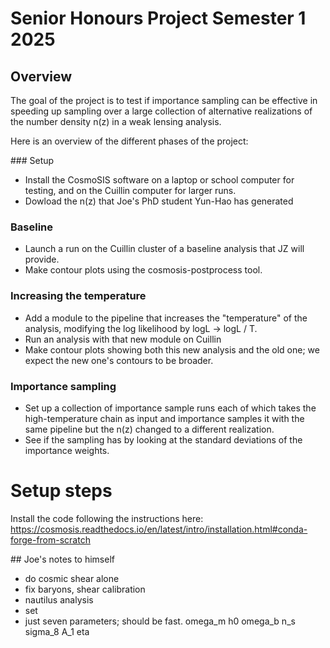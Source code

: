 # Senior Honours Project Semester 1 2025

## Overview

The goal of the project is to test if importance sampling can be effective in speeding up sampling over a large collection of alternative realizations of the number density n(z) in a weak lensing analysis.

Here is an overview of the different phases of the project:

### Setup
- Install the CosmoSIS software on a laptop or school computer for testing, and on the Cuillin computer for larger runs.
- Dowload the n(z) that Joe's PhD student Yun-Hao has generated

### Baseline
- Launch a run on the Cuillin cluster of a baseline analysis that JZ will provide.
- Make contour plots using the cosmosis-postprocess tool.

### Increasing the temperature
- Add a module to the pipeline that increases the "temperature" of the analysis, modifying the log likelihood by logL -> logL / T.
- Run an analysis with that new module on Cuillin
- Make contour plots showing both this new analysis and the old one; we expect the new one's contours to be broader.

### Importance sampling
- Set up a collection of importance sample runs each of which takes the high-temperature chain as input and importance samples it with the same pipeline but the n(z) changed to a different realization.
- See if the sampling has by looking at the standard deviations of the importance weights.



# Setup steps
Install the code following the instructions here:
https://cosmosis.readthedocs.io/en/latest/intro/installation.html#conda-forge-from-scratch



## Joe's notes to himself

- do cosmic shear alone
- fix baryons, shear calibration
- nautilus analysis
- set 
- just seven parameters; should be fast. 
    omega_m
    h0
    omega_b
    n_s
    sigma_8
    A_1
    eta
